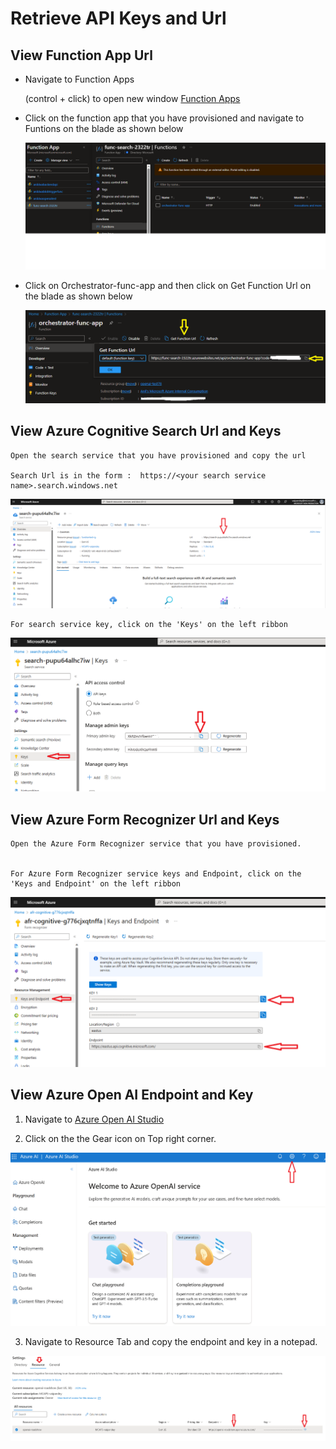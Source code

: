 # Retrieve API Keys and Url

## View Function App Url

* Navigate to Function Apps
    
    (control + click) to open new window
    [Function Apps](https://portal.azure.com/#view/HubsExtension/BrowseResource/resourceType/Microsoft.Web%2Fsites/kind/functionapp)

* Click on the function app that you have provisioned and navigate to Funtions on the blade as shown below
    
    ![](../../labs/Lab_3_bot_chatWithDocuments/Images/lab3_image20_functionapp1.png)


* Click on Orchestrator-func-app and then click on Get Function Url on the blade as shown below

    ![](../../labs/Lab_3_bot_chatWithDocuments/Images/lab3_image21_functionapp2.png)
        
 ## View Azure Cognitive Search Url and Keys

    Open the search service that you have provisioned and copy the url 
    
    Search Url is in the form :  https://<your search service name>.search.windows.net
    
   ![](../../labs/Lab_3_bot_chatWithDocuments/Images/lab3_image22_searchurl.png)

    

    For search service key, click on the 'Keys' on the left ribbon

   ![](../../labs/Lab_3_bot_chatWithDocuments/Images/lab3_image23_searchkey.png)


 ## View Azure Form Recognizer Url and Keys

    Open the Azure Form Recognizer service that you have provisioned.
    

    For Azure Form Recognizer service keys and Endpoint, click on the 'Keys and Endpoint' on the left ribbon

   ![](../../labs/Lab_3_bot_chatWithDocuments/Images/lab3_image24_afrkey.png)


## View Azure Open AI Endpoint and Key

1. Navigate to [Azure Open AI Studio](https://oai.azure.com/portal)

2. Click on the the Gear icon on Top right corner.

![](../../labs/Lab_3_bot_chatWithDocuments/Images/lab3_image18_gearicon.png)


3. Navigate to Resource Tab and copy the endpoint and key in a notepad.

![](../../labs/Lab_3_bot_chatWithDocuments/Images/lab3_image19_endpointandkey.png)

